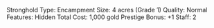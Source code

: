 Stronghold Type: Encampment 
Size: 4 acres (Grade 1) 
Quality: Normal 
Features: Hidden 
Total Cost: 1,000 gold 
Prestige Bonus: +1 
Staff: 2